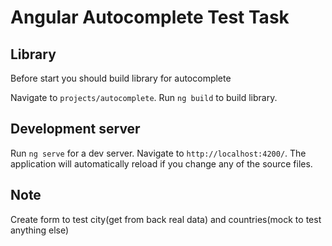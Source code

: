 # Angular Autocomplete Test Task

## Library

Before start you should build library for autocomplete

Navigate to `projects/autocomplete`. Run `ng build` to build library.

## Development server

Run `ng serve` for a dev server. Navigate to `http://localhost:4200/`. The application will automatically reload if you change any of the source files.


## Note

Create form to test city(get from back real data) and countries(mock to test anything else)

